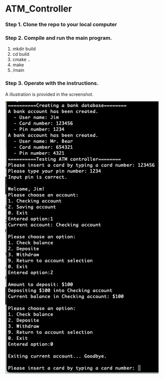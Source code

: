 # ATM_Controller

### Step 1. Clone the repo to your local computer

### Step 2. Compile and run the main program.
1. mkdir build
2. cd build
3. cmake ..
4. make
5. /main

### Step 3. Operate with the instructions.
A illustration is provided in the screenshot. 

![alt text](https://github.com/yichen-um/ATM_Controller/blob/master/figures/screen_shot.png)

